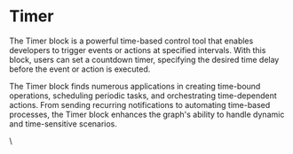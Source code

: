 # Timer

The Timer block is a powerful time-based control tool that enables developers to trigger events or actions at specified intervals. With this block, users can set a countdown timer, specifying the desired time delay before the event or action is executed.

The Timer block finds numerous applications in creating time-bound operations, scheduling periodic tasks, and orchestrating time-dependent actions. From sending recurring notifications to automating time-based processes, the Timer block enhances the graph's ability to handle dynamic and time-sensitive scenarios.

\
